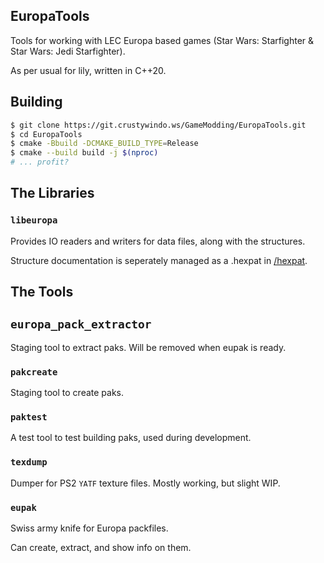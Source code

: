 ## EuropaTools

Tools for working with LEC Europa based games (Star Wars: Starfighter & Star Wars: Jedi Starfighter).

As per usual for lily, written in C++20.


## Building

```bash
$ git clone https://git.crustywindo.ws/GameModding/EuropaTools.git
$ cd EuropaTools
$ cmake -Bbuild -DCMAKE_BUILD_TYPE=Release
$ cmake --build build -j $(nproc)
# ... profit?
```

## The Libraries

### `libeuropa`

Provides IO readers and writers for data files, along with the structures.

Structure documentation is seperately managed as a .hexpat in [/hexpat](https://github.com/modeco80/EuropaTools/tree/master/hexpat).

## The Tools

## `europa_pack_extractor`

Staging tool to extract paks. Will be removed when eupak is ready.

### `pakcreate`

Staging tool to create paks.

### `paktest`

A test tool to test building paks, used during development.

### `texdump`

Dumper for PS2 `YATF` texture files. Mostly working, but slight WIP.

### `eupak`

Swiss army knife for Europa packfiles.

Can create, extract, and show info on them.

